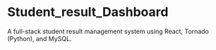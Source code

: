 # Student_result_Dashboard
A full-stack student result management system using React, Tornado (Python), and MySQL.